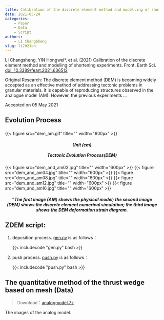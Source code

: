 ```yaml
---
title: Calibration of the discrete element method and modelling of shortening experiments (Data)
date: 2021-05-24
categories:
    - Paper
    - Data
    - Script
authors:
    - LI ChangSheng
slug: li2021en 
---
```

LI Changsheng, YIN Hongwei*, et al. (2021) Calibration of the discrete element method and modelling of shortening experiments. Front. Earth Sci. [doi: 10.3389/feart.2021.636512](https://doi.org/10.3389/feart.2021.636512)

Original Research: The discrete element method (DEM) is becoming widely accepted as an effective method of addressing tectonic problems in granular materials. It is capable of reproducing structures observed in the analogue model (AM). However, the previous experiments ...

Accepted on 05 May 2021
## Evolution Process

<h5> </h5>
{{< figure src="dem_am.gif" title="" width="800px" >}}
<center><h5>Unit (cm)<br><br>Tectonic Evolution Process(DEM)</h5></center>

{{< figure src="dem_and_am02.jpg" title="" width="600px" >}}
{{< figure src="dem_and_am04.jpg" title="" width="600px" >}}
{{< figure src="dem_and_am08.jpg" title="" width="600px" >}}
{{< figure src="dem_and_am12.jpg" title="" width="600px" >}}
{{< figure src="dem_and_am16.jpg" title="" width="600px" >}}
<center><h5>"The first image (AM) shows the physical model; the second image (DEM) shows the discrete element numerical simulation; the third image shows the DEM deformation strain diagram.</h5></center>

## ZDEM script: 

1. deposition process. [gen.py](gen.py) is as follows：

    {{< includecode "gen.py" bash >}}

2. push process. [push.py](push.py) is as follows：

    {{< includecode "push.py" bash >}}

## The quantitative method of the thrust wedge based on mesh (Data) 

> Download：[analogmodel.7z](analogmodel.7z) 

The images of the analog model.



